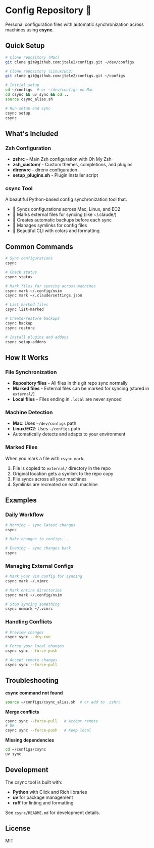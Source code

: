 # Config Repository 🚀

Personal configuration files with automatic synchronization across machines using **csync**.

## Quick Setup

```bash
# Clone repository (Mac)
git clone git@github.com:jtele2/configs.git ~/dev/configs

# Clone repository (Linux/EC2)
git clone git@github.com:jtele2/configs.git ~/configs

# Initial setup
cd ~/configs  # or ~/dev/configs on Mac
cd csync && uv sync && cd ..
source csync_alias.sh

# Run setup and sync
csync setup
csync
```

## What's Included

### Zsh Configuration
- **zshrc** - Main Zsh configuration with Oh My Zsh
- **zsh_custom/** - Custom themes, completions, and plugins
- **direnvrc** - direnv configuration
- **setup_plugins.sh** - Plugin installer script

### csync Tool  
A beautiful Python-based config synchronization tool that:
- 🔄 Syncs configurations across Mac, Linux, and EC2
- 📌 Marks external files for syncing (like ~/.claude/)
- 💾 Creates automatic backups before each sync
- 🔗 Manages symlinks for config files
- 🎨 Beautiful CLI with colors and formatting

## Common Commands

```bash
# Sync configurations
csync

# Check status
csync status

# Mark files for syncing across machines
csync mark ~/.config/nvim
csync mark ~/.claude/settings.json

# List marked files
csync list-marked

# Create/restore backups
csync backup
csync restore

# Install plugins and addons
csync setup-addons
```

## How It Works

### File Synchronization
- **Repository files** - All files in this git repo sync normally
- **Marked files** - External files can be marked for syncing (stored in `external/`)
- **Local files** - Files ending in `.local` are never synced

### Machine Detection
- **Mac**: Uses `~/dev/configs` path
- **Linux/EC2**: Uses `~/configs` path
- Automatically detects and adapts to your environment

### Marked Files
When you mark a file with `csync mark`:
1. File is copied to `external/` directory in the repo
2. Original location gets a symlink to the repo copy
3. File syncs across all your machines
4. Symlinks are recreated on each machine

## Examples

### Daily Workflow
```bash
# Morning - sync latest changes
csync

# Make changes to configs...

# Evening - sync changes back
csync
```

### Managing External Configs
```bash
# Mark your vim config for syncing
csync mark ~/.vimrc

# Mark entire directories
csync mark ~/.config/nvim

# Stop syncing something
csync unmark ~/.vimrc
```

### Handling Conflicts
```bash
# Preview changes
csync sync --dry-run

# Force your local changes
csync sync --force-push

# Accept remote changes
csync sync --force-pull
```

## Troubleshooting

**csync command not found**
```bash
source ~/configs/csync_alias.sh  # or add to .zshrc
```

**Merge conflicts**
```bash
csync sync --force-pull   # Accept remote
# OR
csync sync --force-push   # Keep local
```

**Missing dependencies**
```bash
cd ~/configs/csync
uv sync
```

## Development

The csync tool is built with:
- **Python** with Click and Rich libraries
- **uv** for package management
- **ruff** for linting and formatting

See `csync/README.md` for development details.

## License

MIT